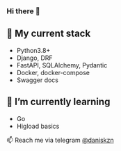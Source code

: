 ### Hi there 👋

## 🫶 My current stack
- Python3.8+
- Django, DRF
- FastAPI, SQLAlchemy, Pydantic
- Docker, docker-compose
- Swagger docs

## 🌱 I’m currently learning
- Go
- Higload basics


📫 Reach me via telegram [@daniskzn](https://t.me/daniskzn)
